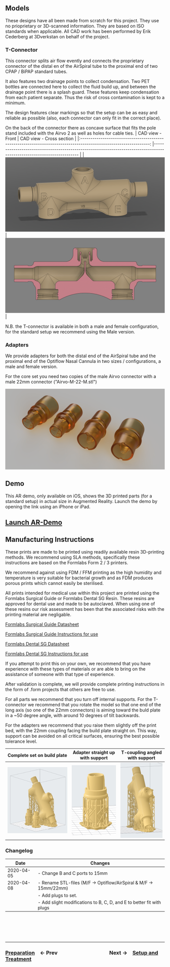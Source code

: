 ## Models

These designs have all been made from scratch for this project. They use no prioprietary or 3D-scanned information. They are based on ISO standards when applicable. All CAD work has been performed by Erik Cederberg at 3Dverkstan on behalf of the project.

### T-Connector

This connector splits air flow evently and connects the proprietary connector of the distal en of the AirSpiral tube to the proximal end of two CPAP / BiPAP standard tubes.

It also features two drainage points to collect condensation. Two PET bottles are connected here to collect the fluid build up, and between the drainage point there is a splash guard. These features keep condensation from each patient separate. Thus the risk of cross contamination is kept to a minimum.

The design features clear markings so that the setup can be as easy and reliable as possible (also, each connector can only fit in the correct place).

On the back of the connector there as concave surface that fits the pole stand included with the Airvo 2 as well as holes for cable ties.
| CAD view - Front | CAD view - Cross section |
|:----------------------------------------------------------------------------------------------------------------: |----------------------------------------------------------------------------------------------------------------------- |
| ![T-Shaped Connector Shell](../../Meta/Schematics%20and%20Renders/Sideview_v3.png 'CAD view T-Shaped Connector') | ![T-Shaped Connector Cross Section](../../Meta/Schematics%20and%20Renders/Cutaway_v3.png 'Cross Section T-connector') |

N.B. the T-connector is available in both a male and female configuration, for the standard setup we recommend using the Male version.

### Adapters

We provide adapters for both the distal end of the AirSpiral tube and the proximal end of the Optiflow Nasal Cannula in two sizes / configurations, a male and female version.

For the core set you need two copies of the male Airvo connector with a male 22mm connector ("Airvo-M-22-M.stl")

![All adapters](../../Meta/Schematics%20and%20Renders/Adapters_All.png 'All adapters')

## Demo

This AR demo, only available on iOS, shows the 3D printed parts (for a standard setup) in actual size in Augmented Reality. Launch the demo by opening the link using an iPhone or iPad.

## [Launch AR-Demo](https://github.com/hessius/HFNOsplitter/blob/master/Meta/Other/Complete%20Set%20-%20Orientation.usdz?raw=true)

## Manufacturing Instructions

These prints are made to be printed using readily available resin 3D-printing methods. We recommend using SLA methods, specifically these instructions are based on the Formlabs Form 2 / 3 printers.

We recommend against using FDM / FFM printing as the high humidity and temperature is very suitable for bacterial growth and as FDM produces porous prints which cannot easily be sterilised.

All prints intended for medical use within this project are printed using the Formlabs Surgical Guide or Formlabs Dental SG Resin. These resins are approved for dental use and made to be autoclaved. When using one of these resins our risk assessment has been that the associated risks with the printing material are negligable.

[Formlabs Surgical Guide Datasheet](https://dental-media.formlabs.com/datasheets/SugicalGuideTechnicalDataSheet-101.pdf)

[Formlabs Surgical Guide Instructions for use](https://dental-media.formlabs.com/filer_public/56/69/566945b9-11c8-417a-a3e2-e88ec38668f5/surgicalguideifu.pdf)

[Formlabs Dental SG Datasheet](https://formlabs-media.formlabs.com/datasheets/DentalSG-DataSheet.pdf)

[Formlabs Dental SG Instructions for use](https://media.formlabs.com/m/1a0daf305c310d9d/original/-ENUS-Dental-SG-Instructions-for-Use.pdf)

If you attempt to print this on your own, we recommend that you have experience with these types of materials or are able to bring on the assistance of someone with that type of experience.

After validation is complete, we will provide complete printing instructions in the form of .form projects that others are free to use.

For all parts we recommend that you turn off internal supports. For the T-connector we recommend that you rotate the model so that one end of the long axis (so one of the 22mm connectors) is aiming toward the buld plate in a ~50 degree angle, with around 10 degrees of tilt backwards.

For the adapters we recommend that you raise them slightly off the print bed, with the 22mm coupling facing the build plate straight on. This way, support can be avoided on all critical surfaces, ensuring the best possible tolerance level.

| Complete set on build plate                                                                                                                  | Adapter straight up with support                                                                                                       | T-coupling angled with support                                                                                           |
| -------------------------------------------------------------------------------------------------------------------------------------------- | -------------------------------------------------------------------------------------------------------------------------------------- | ------------------------------------------------------------------------------------------------------------------------ |
| ![One complete set on a build plate](../../Meta/Schematics%20and%20Renders/Buildplate-one-set-Form3.png 'One complete set on a build plate') | ![Adapter straight up with support](../../Meta/Schematics%20and%20Renders/adapter-with-support.png 'Adapter straight up with support') | ![T-Coupling angled with support](../../Meta/Schematics%20and%20Renders/T-coupling.png 'T-Coupling angled with support') |

### Changelog

| **Date**   | **Changes**                                                           |
| ---------- | --------------------------------------------------------------------- |
| 2020-04-05 | - Change B and C ports to 15mm                                        |
| 2020-04-08 | - Rename STL-files (M/F -> Optiflow/AirSpiral & M/F -> 15mm/22mm)     |
|            | - Add plugs to set.                                                   |
|            | - Add slight modifications to B, C, D, and E to better fit with plugs |

<br /><br /><br /><br />

---

### [**Preparation**](02%20Preparation.md)&emsp;← Prev&emsp;&emsp;&emsp;&emsp;&emsp;&emsp;&emsp;&emsp;&emsp;&emsp;Next →&emsp;[**Setup and Treatment**](04%20Setup%20and%20Treatment.md)
